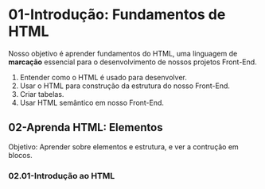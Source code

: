 <h1>01-Introdução: Fundamentos de HTML</h1>

Nosso objetivo é aprender fundamentos do HTML, uma linguagem de **marcação** essencial para o desenvolvimento de nossos projetos Front-End.

1. Entender como o HTML é usado para desenvolver.
2. Usar o HTML para construção da estrutura do nosso Front-End.
3. Criar tabelas.
4. Usar HTML semântico em nosso Front-End.

<h2>02-Aprenda HTML: Elementos</h2>

Objetivo: Aprender sobre elementos e estrutura, e ver a contrução em blocos.

<h3>02.01-Introdução ao HTML</h3>



